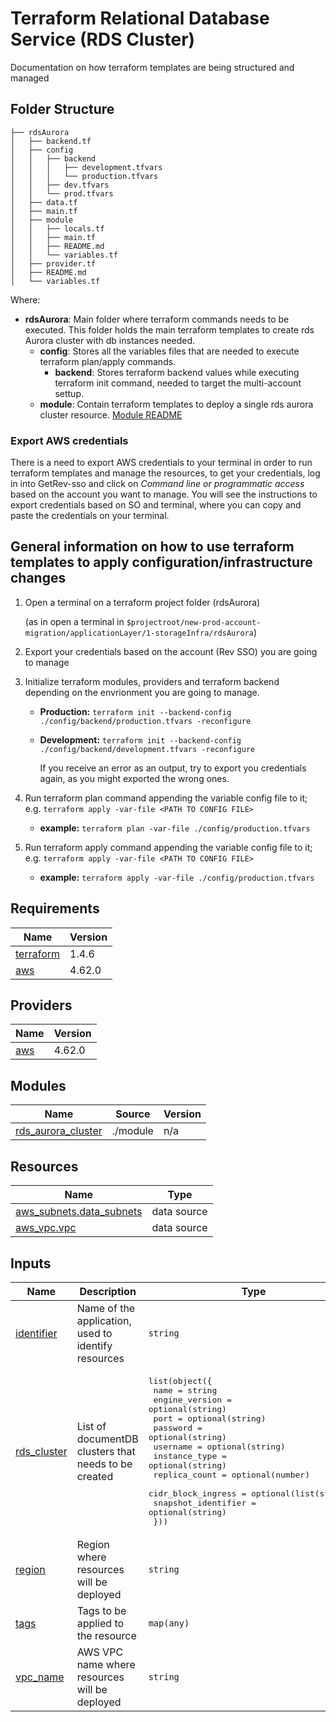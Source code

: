 # Terraform Relational Database Service (RDS Cluster)
Documentation on how terraform templates are being structured and managed
## Folder Structure

```shell
├── rdsAurora
│   ├── backend.tf
│   ├── config
│   │   ├── backend
│   │   │   ├── development.tfvars
│   │   │   └── production.tfvars
│   │   ├── dev.tfvars
│   │   └── prod.tfvars
│   ├── data.tf
│   ├── main.tf
│   ├── module
│   │   ├── locals.tf
│   │   ├── main.tf
│   │   ├── README.md
│   │   └── variables.tf
│   ├── provider.tf
│   ├── README.md
│   └── variables.tf
```

Where: 

- **rdsAurora**: Main folder where terraform commands needs to be executed. This folder holds the main terraform templates to create rds Aurora cluster with db instances needed.
    - **config**: Stores all the variables files that are needed to execute terraform plan/apply commands.
        - **backend**: Stores terraform backend values while executing terraform init command, needed to target the multi-account settup.
    - **module**: Contain terraform templates to deploy a single rds aurora cluster resource. [Module README](./module/README.md)

### Export AWS credentials

There is a need to export AWS credentials to your terminal in order to run terraform templates and manage the resources, to get your credentials,
log in into GetRev-sso and click on *Command line or programmatic access* based on the account you want to manage.
You will see the instructions to export credentials based on SO and terminal, where you can copy and paste the credentials on your terminal.

## General information on how to use terraform templates to apply configuration/infrastructure changes

1. Open a terminal on a terraform project folder (rdsAurora)

   (as in open a terminal in `$projectroot/new-prod-account-migration/applicationLayer/1-storageInfra/rdsAurora`)

2. Export your credentials based on the account (Rev SSO) you are going to manage

3. Initialize terraform modules, providers and terraform backend depending on the envrionment you are going to manage.

    - **Production:** `terraform init --backend-config ./config/backend/production.tfvars -reconfigure`
    - **Development:** `terraform init --backend-config ./config/backend/development.tfvars -reconfigure`

       If you receive an error as an output, try to export you credentials again, as you might exported the wrong ones.
   
4. Run terraform plan command appending the variable config file to it; e.g. `terraform apply -var-file <PATH TO CONFIG FILE>`
   - **example:** `terraform plan -var-file ./config/production.tfvars`
7. Run terraform apply command appending the variable config file to it; e.g. `terraform apply -var-file <PATH TO CONFIG FILE>`
   - **example:** `terraform apply -var-file ./config/production.tfvars`

<!-- BEGIN_TF_DOCS -->
## Requirements

| Name | Version |
|------|---------|
| <a name="requirement_terraform"></a> [terraform](#requirement\_terraform) | 1.4.6 |
| <a name="requirement_aws"></a> [aws](#requirement\_aws) | 4.62.0 |

## Providers

| Name | Version |
|------|---------|
| <a name="provider_aws"></a> [aws](#provider\_aws) | 4.62.0 |

## Modules

| Name | Source | Version |
|------|--------|---------|
| <a name="module_rds_aurora_cluster"></a> [rds\_aurora\_cluster](#module\_rds\_aurora\_cluster) | ./module | n/a |

## Resources

| Name | Type |
|------|------|
| [aws_subnets.data_subnets](https://registry.terraform.io/providers/hashicorp/aws/4.62.0/docs/data-sources/subnets) | data source |
| [aws_vpc.vpc](https://registry.terraform.io/providers/hashicorp/aws/4.62.0/docs/data-sources/vpc) | data source |

## Inputs

| Name | Description | Type | Default | Required |
|------|-------------|------|---------|:--------:|
| <a name="input_identifier"></a> [identifier](#input\_identifier) | Name of the application, used to identify resources | `string` | `"getrev"` | no |
| <a name="input_rds_cluster"></a> [rds\_cluster](#input\_rds\_cluster) | List of documentDB clusters that needs to be created | <pre>list(object({<br>    name                = string<br>    engine_version      = optional(string)<br>    port                = optional(string)<br>    password            = optional(string)<br>    username            = optional(string)<br>    instance_type       = optional(string)<br>    replica_count       = optional(number)<br>    cidr_block_ingress  = optional(list(string))<br>    snapshot_identifier = optional(string)<br>  }))</pre> | n/a | yes |
| <a name="input_region"></a> [region](#input\_region) | Region where resources will be deployed | `string` | `"us-east-1"` | no |
| <a name="input_tags"></a> [tags](#input\_tags) | Tags to be applied to the resource | `map(any)` | `{}` | no |
| <a name="input_vpc_name"></a> [vpc\_name](#input\_vpc\_name) | AWS VPC name where resources will be deployed | `string` | n/a | yes |
<!-- END_TF_DOCS -->